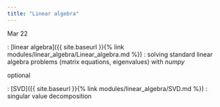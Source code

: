```yaml
---
title: "Linear algebra"
---
```


Mar 22

: [linear algebra]({{ site.baseurl }}{% link modules/linear_algebra/Linear_algebra.md %})
  : solving standard linear algebra problems (matrix equations,
    eigenvalues) with *numpy*
	
optional

: [SVD]({{ site.baseurl }}{% link modules/linear_algebra/SVD.md %})
  : singular value decomposition
